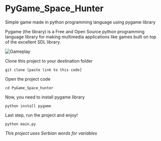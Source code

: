 # PyGame_Space_Hunter
Simple game made in python programming language using pygame library

Pygame (the library) is a Free and Open Source python programming language library
for making multimedia applications like games built on top of the excellent SDL library.

![Gameplay](https://user-images.githubusercontent.com/39196212/73249918-1fb48900-41b6-11ea-97b0-fada6c8c9ecb.JPG)


Clone this project to your destination folder

    git clone [paste link to this code]
    
Open the project code
    
    cd PyGame_Space_hunter

Now, you need to install pygame library

    python install pygame

Last step, run the project and enjoy!

	python main.py

*This project uses Serbian words for variables*

